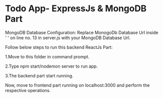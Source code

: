 # Todo App- ExpressJs & MongoDB Part

MongoDB Database Configuration:
  Replace MonogoDb Database Url inside ' ' on line no. 13 in server.js with your MongoDB Database Url.
  
Follow below steps to run this backend ReactJs Part:

1.Move to this folder in command prompt.

2.Type npm start/nodemon server to run app.

3.The backend part start running. 
  
  Now, move to frontend part running on localhost:3000 and perform the respective operations.
